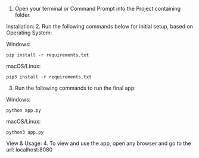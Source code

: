 1. Open your terminal or Command Prompt into the Project containing folder.

Installation:
2. Run the following commands below for initial setup, based on Operating System:

Windows:
```shell
pip install -r requirements.txt
```

macOS/Linux:
```shell
pip3 install -r requirements.txt
```


3. Run the following commands to run the final app:

Windows:
```shell
python app.py
```
macOS/Linux:
```shell
python3 app.py
```

View & Usage:
4. To view and use the app, open any browser and go to the url:
localhost:8080
